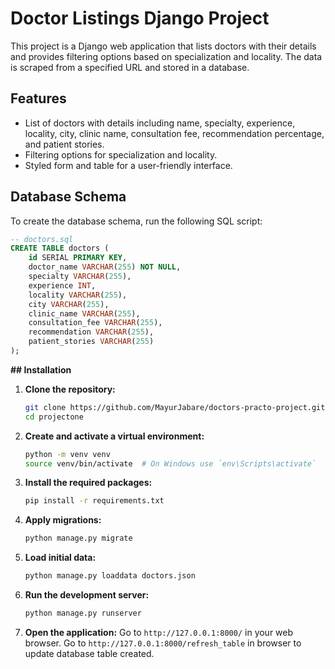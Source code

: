 # Doctor Listings Django Project

This project is a Django web application that lists doctors with their details and provides filtering options based on specialization and locality. The data is scraped from a specified URL and stored in a database.

## Features

- List of doctors with details including name, specialty, experience, locality, city, clinic name, consultation fee, recommendation percentage, and patient stories.
- Filtering options for specialization and locality.
- Styled form and table for a user-friendly interface.

  
## Database Schema

To create the database schema, run the following SQL script:

```sql
-- doctors.sql
CREATE TABLE doctors (
    id SERIAL PRIMARY KEY,
    doctor_name VARCHAR(255) NOT NULL,
    specialty VARCHAR(255),
    experience INT,
    locality VARCHAR(255),
    city VARCHAR(255),
    clinic_name VARCHAR(255),
    consultation_fee VARCHAR(255),
    recommendation VARCHAR(255),
    patient_stories VARCHAR(255)
);
```
**## Installation**

1. **Clone the repository:**
    ```bash
    git clone https://github.com/MayurJabare/doctors-practo-project.git
    cd projectone
    ```

2. **Create and activate a virtual environment:**
    ```bash
    python -m venv venv
    source venv/bin/activate  # On Windows use `env\Scripts\activate`
    ```

3. **Install the required packages:**
    ```bash
    pip install -r requirements.txt
    ```

4. **Apply migrations:**
    ```bash
    python manage.py migrate
    ```

5. **Load initial data:**
    ```bash
    python manage.py loaddata doctors.json
    ```

6. **Run the development server:**
    ```bash
    python manage.py runserver
    ```

7. **Open the application:**
    Go to `http://127.0.0.1:8000/` in your web browser.
    Go to `http://127.0.0.1:8000/refresh_table` in browser to update database table created.
